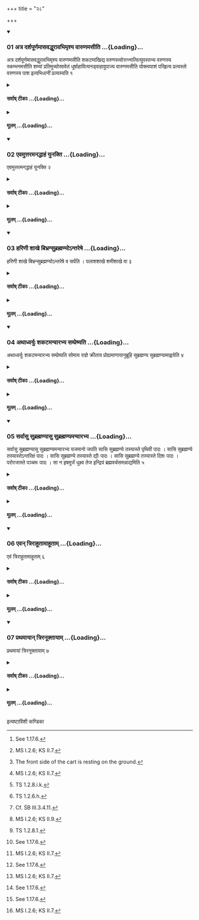+++
title = "२८"

+++

<div class="js_include" includetitle="true" newlevelforh1="3" unfilled url="/vedAH_yajuH/taittirIyam/sUtram/ApastambaH/shrautam/vishvAsa-prastutiH/10/28/01_atra_darshapUrNamAsavaddhurAvabhimRshya_vAruNamasIti.md">
<details open><summary><h3>01 अत्र दर्शपूर्णमासवद्धुरावभिमृश्य वारुणमसीति ...{Loading}...</h3></summary>

अत्र दर्शपूर्णमासवद्धुरावभिमृश्य वारुणमसीति शकटमाखिद्य वरुणस्त्वोत्तभ्नात्वित्युपस्तभ्य वरुणस्य स्कम्भनमसीति शम्यां प्रतिमुच्योस्रावेतं धूर्षाहावित्यनड्वाहावुपाज्य वारुणमसीति योक्त्वपाशं परिहृत्य प्रत्यस्तो वरुणस्य पाश इत्यभिधानीं प्रत्यस्यति १
</details>
</div>
<div class="js_include collapsed" newlevelforh1="4" title="सर्वाष् टीकाः" unfilled url="/vedAH_yajuH/taittirIyam/sUtram/ApastambaH/shrautam/sarvASh_TIkAH/10/28/01_atra_darshapUrNamAsavaddhurAvabhimRshya_vAruNamasIti.md">
<details><summary><h4>सर्वाष् टीकाः ...{Loading}...</h4></summary>
<details><summary>थिते</summary>

1. Having touched the two yokes in the same manner as in the new and full-moon sacrifices,[^1] with vāruņamasi[^2] having raised the cart,[^3] with varuņastvottabhnātu,[^4] having supported it, with varuṇasya skambhanamasi...[^5] having fixed up the yoke pin (in the right side), with usrāvetaṁ dhūrṣāhau...[^6] having driven the two bullocks towards the cart,[^7] with vāruṇamasi[^8] having pulled round the yoke-halter, with pratyasto varuṇasya pāśaḥ,[^9] (the Adhvaryu) throws out the tether (round the horns) (of the right-hand-side bullock).  


[^1]: See 1.17.6.  


[^2]: MS I.2.6; KS II.7.  

[^3]: The front side of the cart is resting on the ground.  


[^4]: MS I.2.6; KS II.7.  


[^5]: TS 1.2.8.i.k.  


[^6]: TS 1.2.6.h.  


[^7]: Cf. ŚB III.3.4.11.  


[^8]: MS I.2.6; KS II.9.  


[^9]: TS 1.2.8.1.  
</details>
</details>
</div>
<div class="js_include collapsed" newlevelforh1="4" title="मूलम्" unfilled url="/vedAH_yajuH/taittirIyam/sUtram/ApastambaH/shrautam/mUlam/10/28/01_atra_darshapUrNamAsavaddhurAvabhimRshya_vAruNamasIti.md">
<details><summary><h4>मूलम् ...{Loading}...</h4></summary>

अत्र दर्शपूर्णमासवद्धुरावभिमृश्य वारुणमसीति शकटमाखिद्य वरुणस्त्वोत्तभ्नात्वित्युपस्तभ्य वरुणस्य स्कम्भनमसीति शम्यां प्रतिमुच्योस्रावेतं धूर्षाहावित्यनड्वाहावुपाज्य वारुणमसीति योक्त्वपाशं परिहृत्य प्रत्यस्तो वरुणस्य पाश इत्यभिधानीं प्रत्यस्यति १
</details>
</div>
<div class="js_include" includetitle="true" newlevelforh1="3" unfilled url="/vedAH_yajuH/taittirIyam/sUtram/ApastambaH/shrautam/vishvAsa-prastutiH/10/28/02_evamuttaramanaddhAhaM_yunakti.md">
<details open><summary><h3>02 एवमुत्तरमनद्धाहं युनक्ति ...{Loading}...</h3></summary>

एवमुत्तरमनद्धाहं युनक्ति २
</details>
</div>
<div class="js_include collapsed" newlevelforh1="4" title="सर्वाष् टीकाः" unfilled url="/vedAH_yajuH/taittirIyam/sUtram/ApastambaH/shrautam/sarvASh_TIkAH/10/28/02_evamuttaramanaddhAhaM_yunakti.md">
<details><summary><h4>सर्वाष् टीकाः ...{Loading}...</h4></summary>
<details><summary>थिते</summary>

2. In the same manner, he yokes the left-hand-side (bullock).
</details>
</details>
</div>
<div class="js_include collapsed" newlevelforh1="4" title="मूलम्" unfilled url="/vedAH_yajuH/taittirIyam/sUtram/ApastambaH/shrautam/mUlam/10/28/02_evamuttaramanaddhAhaM_yunakti.md">
<details><summary><h4>मूलम् ...{Loading}...</h4></summary>

एवमुत्तरमनद्धाहं युनक्ति २
</details>
</div>
<div class="js_include" includetitle="true" newlevelforh1="3" unfilled url="/vedAH_yajuH/taittirIyam/sUtram/ApastambaH/shrautam/vishvAsa-prastutiH/10/28/03_hariNI_shAkhe_bibhransubrahmaNyo-ntareShe.md">
<details open><summary><h3>03 हरिणी शाखे बिभ्रन्सुब्रह्मण्योऽन्तरेषे ...{Loading}...</h3></summary>

हरिणी शाखे बिभ्रन्सुब्रह्मण्योऽन्तरेषे व सर्पति । पलाशशाखे शमीशाखे वा ३
</details>
</div>
<div class="js_include collapsed" newlevelforh1="4" title="सर्वाष् टीकाः" unfilled url="/vedAH_yajuH/taittirIyam/sUtram/ApastambaH/shrautam/sarvASh_TIkAH/10/28/03_hariNI_shAkhe_bibhransubrahmaNyo-ntareShe.md">
<details><summary><h4>सर्वाष् टीकाः ...{Loading}...</h4></summary>
<details><summary>थिते</summary>

3. Holding in his hand two green twigs, the Subrahmaṇya-(priest) steps between the two poles[^1] - they should be the run Palāśa-twigs or two śamī-twigs[^2].  


[^1]: Cf. ŚB III.3.4.8-9.  


[^2]: Cf. Lātyāśs I.2.7. 
</details>
</details>
</div>
<div class="js_include collapsed" newlevelforh1="4" title="मूलम्" unfilled url="/vedAH_yajuH/taittirIyam/sUtram/ApastambaH/shrautam/mUlam/10/28/03_hariNI_shAkhe_bibhransubrahmaNyo-ntareShe.md">
<details><summary><h4>मूलम् ...{Loading}...</h4></summary>

हरिणी शाखे बिभ्रन्सुब्रह्मण्योऽन्तरेषे व सर्पति । पलाशशाखे शमीशाखे वा ३
</details>
</div>
<div class="js_include" includetitle="true" newlevelforh1="3" unfilled url="/vedAH_yajuH/taittirIyam/sUtram/ApastambaH/shrautam/vishvAsa-prastutiH/10/28/04_athAdhvaryuH_shakaTamanvArabhya_sampreShyati.md">
<details open><summary><h3>04 अथाध्वर्युः शकटमन्वारभ्य सम्प्रेष्यति ...{Loading}...</h3></summary>

अथाध्वर्युः शकटमन्वारभ्य सम्प्रेष्यति सोमाय राज्ञे क्रीताय प्रोह्यमाणायानुब्रूहि सुब्रह्मण्य सुब्रह्मण्यामाह्वयेति ४
</details>
</div>
<div class="js_include collapsed" newlevelforh1="4" title="सर्वाष् टीकाः" unfilled url="/vedAH_yajuH/taittirIyam/sUtram/ApastambaH/shrautam/sarvASh_TIkAH/10/28/04_athAdhvaryuH_shakaTamanvArabhya_sampreShyati.md">
<details><summary><h4>सर्वाष् टीकाः ...{Loading}...</h4></summary>
<details><summary>थिते</summary>

4. Then having touched the cart, the Adhvaryu orders (the Hotr̥), “Do you recite verses for the purchased king Soma being carried forth.[^1] Subrahmaṇya! do thou pronounce the Subrahmaṇya.[^2]  


[^1]: Cp. AB I.13; Cf. VI.3; see Lātyāśs I.2.17.
</details>
</details>
</div>
<div class="js_include collapsed" newlevelforh1="4" title="मूलम्" unfilled url="/vedAH_yajuH/taittirIyam/sUtram/ApastambaH/shrautam/mUlam/10/28/04_athAdhvaryuH_shakaTamanvArabhya_sampreShyati.md">
<details><summary><h4>मूलम् ...{Loading}...</h4></summary>

अथाध्वर्युः शकटमन्वारभ्य सम्प्रेष्यति सोमाय राज्ञे क्रीताय प्रोह्यमाणायानुब्रूहि सुब्रह्मण्य सुब्रह्मण्यामाह्वयेति ४
</details>
</div>
<div class="js_include" includetitle="true" newlevelforh1="3" unfilled url="/vedAH_yajuH/taittirIyam/sUtram/ApastambaH/shrautam/vishvAsa-prastutiH/10/28/05_sarvAsu_subrahmaNyAsu_subrahmaNyamanvArabhya.md">
<details open><summary><h3>05 सर्वासु सुब्रह्मण्यासु सुब्रह्मण्यमन्वारभ्य ...{Loading}...</h3></summary>

सर्वासु सुब्रह्मण्यासु सुब्रह्मण्यमन्वारभ्य यजमानो जपति सासि सुब्रह्मण्ये तस्यास्ते पृथिवी पादः । सासि सुब्रह्मण्ये तस्यास्तेऽन्तरिक्षं पादः । सासि सुब्रह्मण्ये तस्यास्ते द्यौः पादः । सासि सुब्रह्मण्ये तस्यास्ते दिशः पादः । परोरजास्ते पञ्चमः पादः । सा न इषमूर्जं धुक्ष्व तेज इन्द्रियं ब्रह्मवर्चसमन्नाद्यमिति ५
</details>
</div>
<div class="js_include collapsed" newlevelforh1="4" title="सर्वाष् टीकाः" unfilled url="/vedAH_yajuH/taittirIyam/sUtram/ApastambaH/shrautam/sarvASh_TIkAH/10/28/05_sarvAsu_subrahmaNyAsu_subrahmaNyamanvArabhya.md">
<details><summary><h4>सर्वाष् टीकाः ...{Loading}...</h4></summary>
<details><summary>थिते</summary>

5. While all the Subrahmanyās (are being pronounced) the sacrificer, having held the Subrahmaṇya-priest from behind mutters sāsi subrahmanye...[^1]  


[^1]: TB III.7.7.12-13.  
</details>
</details>
</div>
<div class="js_include collapsed" newlevelforh1="4" title="मूलम्" unfilled url="/vedAH_yajuH/taittirIyam/sUtram/ApastambaH/shrautam/mUlam/10/28/05_sarvAsu_subrahmaNyAsu_subrahmaNyamanvArabhya.md">
<details><summary><h4>मूलम् ...{Loading}...</h4></summary>

सर्वासु सुब्रह्मण्यासु सुब्रह्मण्यमन्वारभ्य यजमानो जपति सासि सुब्रह्मण्ये तस्यास्ते पृथिवी पादः । सासि सुब्रह्मण्ये तस्यास्तेऽन्तरिक्षं पादः । सासि सुब्रह्मण्ये तस्यास्ते द्यौः पादः । सासि सुब्रह्मण्ये तस्यास्ते दिशः पादः । परोरजास्ते पञ्चमः पादः । सा न इषमूर्जं धुक्ष्व तेज इन्द्रियं ब्रह्मवर्चसमन्नाद्यमिति ५
</details>
</div>
<div class="js_include" includetitle="true" newlevelforh1="3" unfilled url="/vedAH_yajuH/taittirIyam/sUtram/ApastambaH/shrautam/vishvAsa-prastutiH/10/28/06_evan_trirAhUtAmAhUtAm.md">
<details open><summary><h3>06 एवन् त्रिराहूतामाहूताम् ...{Loading}...</h3></summary>

एवं त्रिराहूतामाहूताम् ६
</details>
</div>
<div class="js_include collapsed" newlevelforh1="4" title="सर्वाष् टीकाः" unfilled url="/vedAH_yajuH/taittirIyam/sUtram/ApastambaH/shrautam/sarvASh_TIkAH/10/28/06_evan_trirAhUtAmAhUtAm.md">
<details><summary><h4>सर्वाष् टीकाः ...{Loading}...</h4></summary>
<details><summary>थिते</summary>

6. (The sacrificer does this) thrice after each pronouncing (of the Subrahmaṇyā) is done.
</details>
</details>
</div>
<div class="js_include collapsed" newlevelforh1="4" title="मूलम्" unfilled url="/vedAH_yajuH/taittirIyam/sUtram/ApastambaH/shrautam/mUlam/10/28/06_evan_trirAhUtAmAhUtAm.md">
<details><summary><h4>मूलम् ...{Loading}...</h4></summary>

एवं त्रिराहूतामाहूताम् ६
</details>
</div>
<div class="js_include" includetitle="true" newlevelforh1="3" unfilled url="/vedAH_yajuH/taittirIyam/sUtram/ApastambaH/shrautam/vishvAsa-prastutiH/10/28/07_prathamAyAn_triranUktAyAm.md">
<details open><summary><h3>07 प्रथमायान् त्रिरनूक्तायाम् ...{Loading}...</h3></summary>

प्रथमायां त्रिरनूक्तायाम् ७
</details>
</div>
<div class="js_include collapsed" newlevelforh1="4" title="सर्वाष् टीकाः" unfilled url="/vedAH_yajuH/taittirIyam/sUtram/ApastambaH/shrautam/sarvASh_TIkAH/10/28/07_prathamAyAn_triranUktAyAm.md">
<details><summary><h4>सर्वाष् टीकाः ...{Loading}...</h4></summary>
<details><summary>थिते</summary>

7. After the first (verse)[^1] has been recited thrice (by the Hotr̥),[^2]   


[^1]: viz. bhadrād abhi śreyaḥ prehi... See AB 1.13.  


[^2]: The sentence is not complete. See the next Sūtra.  
</details>
</details>
</div>
<div class="js_include collapsed" newlevelforh1="4" title="मूलम्" unfilled url="/vedAH_yajuH/taittirIyam/sUtram/ApastambaH/shrautam/mUlam/10/28/07_prathamAyAn_triranUktAyAm.md">
<details><summary><h4>मूलम् ...{Loading}...</h4></summary>

प्रथमायां त्रिरनूक्तायाम् ७
</details>
</div>





  
इत्यष्टाविंशी कण्डिका 
